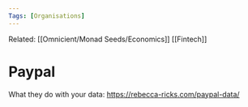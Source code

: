 ```yaml
---
Tags: [Organisations]
---
```

Related: [[Omnicient/Monad Seeds/Economics]] [[Fintech]]

# Paypal

What they do with your data: https://rebecca-ricks.com/paypal-data/
